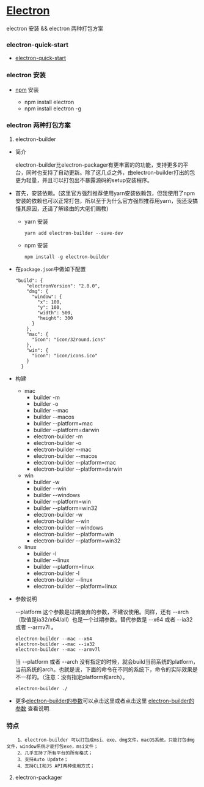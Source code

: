 # [Electron](https://electronjs.org/docs/tutorial/about)

electron 安装 &amp;&amp; electron 两种打包方案
### electron-quick-start

* [electron-quick-start](https://github.com/electron/electron-quick-start)
    
### electron 安装

* [npm](https://www.npmjs.com/package/electron) 安装
    
    * npm install electron 
    * npm install electron -g
    
### electron 两种打包方案

1. electron-builder

* 简介

     electron-builder比electron-packager有更丰富的的功能，支持更多的平台，同时也支持了自动更新。除了这几点之外，由electron-builder打出的包更为轻量，并且可以打包出不暴露源码的setup安装程序。
 
* 首先，安装依赖。(这里官方强烈推荐使用yarn安装依赖包，但我使用了npm安装的依赖也可以正常打包，所以至于为什么官方强烈推荐用yarn，我还没搞懂其原因，还请了解缘由的大佬们赐教)
    + yarn 安装
        ````
        yarn add electron-builder --save-dev
        ````
    + npm 安装
        ````
        npm install -g electron-builder 
        ````

* 在`package.json`中做如下配置
    ````
    "build": {
        "electronVersion": "2.0.0",
        "dmg": {
          "window": {
            "x": 100,
            "y": 100,
            "width": 500,
            "height": 300
          }
        },
        "mac": {
          "icon": "icon/32round.icns"
        },
        "win": {
          "icon": "icon/icons.ico"
        }
      }
    ````
* 构建
    + mac
        * builder -m
        * builder -o
        * builder --mac
        * builder --macos
        * builder --platform=mac
        * builder --platform=darwin
        * electron-builder -m
        * electron-builder -o
        * electron-builder --mac
        * electron-builder --macos
        * electron-builder --platform=mac
        * electron-builder --platform=darwin
    + win
        * builder -w
        * builder --win
        * builder --windows
        * builder --platform=win
        * builder --platform=win32
        * electron-builder -w
        * electron-builder --win
        * electron-builder --windows
        * electron-builder --platform=win
        * electron-builder --platform=win32
    + linux
        * builder -l
        * builder --linux
        * builder --platform=linux
        * electron-builder -l
        * electron-builder --linux
        * electron-builder --platform=linux
        
* 参数说明

     --platform 这个参数是过期废弃的参数，不建议使用。同样，还有 --arch （取值是ia32/x64/all）也是一个过期参数。替代参数是 --x64 或者 --ia32 或者 --armv7l 。
  
    ````
    electron-builder --mac --x64
    electron-builder --mac --ia32
    electron-builder --mac --armv7l
    ````
    当 --platform 或者 --arch 没有指定的时候，就会build当前系统的platform，当前系统的arch。也就是说，下面的命令在不同的系统下，命令的实际效果是不一样的。（注意：没有指定platform和arch）。
    ````
    electron-builder ./
    ````
* 更多[electron-builder的参数](https://electron.org.cn/builder/index.html )可以点击这里或者点击这里 [electron-builder的参数](https://www.electron.build/) 查看说明.

### 特点
````
    1、electron-builder 可以打包成msi、exe、dmg文件，macOS系统，只能打包dmg文件，window系统才能打包exe，msi文件；
    2、几乎支持了所有平台的所有格式；
    3、支持Auto Update；
    4、支持CLI和JS API两种使用方式；
````
2. electron-packager

